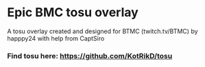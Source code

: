 # Epic BMC tosu overlay
A tosu overlay created and designed for BTMC (twitch.tv/BTMC) by happpy24 with help from CaptSiro

### Find tosu here: https://github.com/KotRikD/tosu
